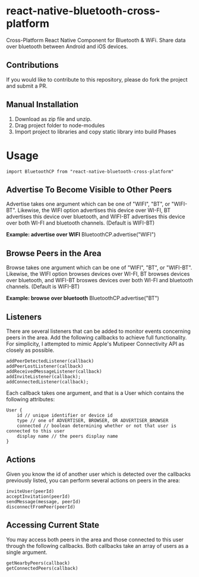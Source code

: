 # react-native-bluetooth-cross-platform
Cross-Platform React Native Component for Bluetooth &amp; WiFi. Share data over bluetooth between Android and iOS devices.

## Contributions
If you would like to contribute to this repository, please do fork the project and submit a PR.

## Manual Installation
1. Download as zip file and unzip.
2. Drag project folder to node-modules
3. Import project to libraries and copy static library into build Phases

# Usage
```
import BluetoothCP from "react-native-bluetooth-cross-platform"
```
## Advertise To Become Visible to Other Peers
Advertise takes one argument which can be one of "WIFI", "BT", or "WIFI-BT". Likewise, the WIFI option advertises this device over WI-FI, BT advertises this device over bluetooth, and WIFI-BT advertises this device over both WI-FI and bluetooth channels. (Default is WIFI-BT)

**Example: advertise over WIFI**
BluetoothCP.advertise("WIFI")

## Browse Peers in the Area
Browse takes one argument which can be one of "WIFI", "BT", or "WIFI-BT". Likewise, the WIFI option browses devices over WI-FI, BT browses devices over bluetooth, and WIFI-BT broswes devices over both WI-FI and bluetooth channels. (Default is WIFI-BT)

**Example: browse over bluetooth**
BluetoothCP.advertise("BT")

## Listeners
There are several listeners that can be added to monitor events concerning peers in the area. Add the following callbacks to achieve full functionality. For simplicity, I attempted to mimic Apple's Mutipeer Connectivity API as closely as possible.
```
addPeerDetectedListener(callback)
addPeerLostListener(callback)
addReceivedMessageListener(callback)
addInviteListener(callback);
addConnectedListener(callback);
```
Each callback takes one argument, and that is a User which contains the following attributes:
```
User {
	id // unique identifier or device id
    type // one of ADVERTISER, BROWSER, OR ADVERTISER_BROWSER
    connected // boolean determining whether or not that user is connected to this user
    display name // the peers display name
}
```
## Actions
Given you know the id of another user which is detected over the callbacks previously listed, you can perform several actions on peers in the area:
```
inviteUser(peerId)
acceptInvitation(peerId)
sendMessage(message, peerId)
disconnectFromPeer(peerId)
 ```
## Accessing Current State
You may access both peers in the area and those connected to this user through the following callbacks. Both callbacks take an array of users as a single argument.
```
getNearbyPeers(callback)
getConnectedPeers(callback)
```
